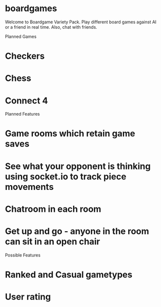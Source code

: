 # boardgames

Welcome to Boardgame Variety Pack. Play different board games against AI or a friend in real time. Also, chat with friends. 

Planned Games
# Checkers 
# Chess 
# Connect 4 

Planned Features
# Game rooms which retain game saves
# See what your opponent is thinking using socket.io to track piece movements
# Chatroom in each room
# Get up and go - anyone in the room can sit in an open chair

Possible Features
# Ranked and Casual gametypes
# User rating